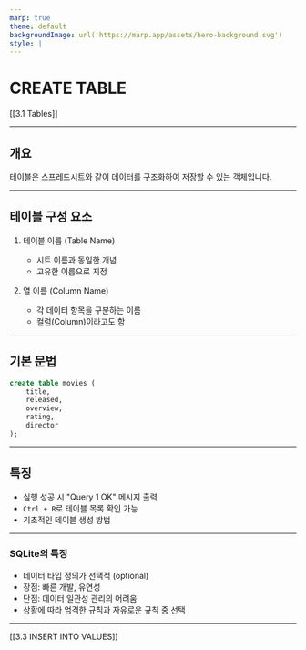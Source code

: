 ```yaml
---
marp: true
theme: default
backgroundImage: url('https://marp.app/assets/hero-background.svg')
style: |
---
```


# CREATE TABLE

[[3.1 Tables]]

---

## 개요

테이블은 스프레드시트와 같이 데이터를 구조화하여 저장할 수 있는 객체입니다.

---

## 테이블 구성 요소

1. 테이블 이름 (Table Name)

   - 시트 이름과 동일한 개념
   - 고유한 이름으로 지정

2. 열 이름 (Column Name)
   - 각 데이터 항목을 구분하는 이름
   - 컬럼(Column)이라고도 함

---

## 기본 문법

```sql
create table movies (
    title,
    released,
    overview,
    rating,
    director
);
```

---

## 특징

- 실행 성공 시 "Query 1 OK" 메시지 출력
- `Ctrl + R`로 테이블 목록 확인 가능
- 기초적인 테이블 생성 방법

---

### SQLite의 특징

- 데이터 타입 정의가 선택적 (optional)
- 장점: 빠른 개발, 유연성
- 단점: 데이터 일관성 관리의 어려움
- 상황에 따라 엄격한 규칙과 자유로운 규칙 중 선택

---

[[3.3 INSERT INTO VALUES]]
